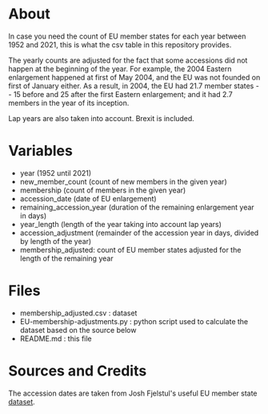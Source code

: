 # About 
In case you need the count of EU member states for each year between
1952 and 2021, this is what the csv table in this repository provides.

The yearly counts are adjusted for the fact that some accessions did
not happen at the beginning of the year. For example, the 2004 Eastern
enlargement happened at first of May 2004, and the EU was not founded
on first of January either. As a result, in 2004, the EU had 21.7
member states -- 15 before and 25 after the first Eastern
enlargement; and it had 2.7 members in the year of its inception.

Lap years are also taken into account. Brexit is included.

# Variables
- year (1952 until 2021)
- new_member_count (count of new members in the given year)
- membership (count of members in the given year)
- accession_date (date of EU enlargement)
- remaining_accession_year (duration of the remaining enlargement year
  in days)
- year_length (length of the year taking into account lap years)
- accession_adjustment (remainder of the accession year in days,
  divided by length of the year) 
- membership_adjusted: count of EU member states adjusted for the
  length of the remaining year
  
# Files
- membership_adjusted.csv : dataset
- EU-membership-adjustments.py : python script used to calculate the
  dataset based on the source below
- README.md : this file

# Sources and Credits
The accession dates are taken from Josh Fjelstul's useful EU member
state [dataset](https://github.com/jfjelstul/eums/tree/master).
